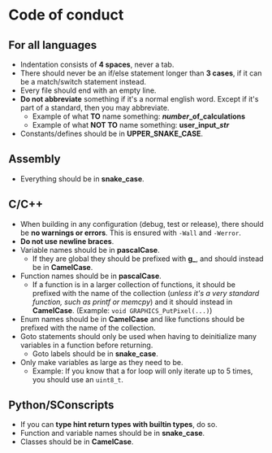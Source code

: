 # Code of conduct
## For all languages
- Indentation consists of **4 spaces**, never a tab.
- There should never be an if/else statement longer than **3 cases**, if it can be a match/switch statement instead.
- Every file should end with an empty line.
- **Do not abbreviate** something if it's a normal english word. Except if it's part of a standard, then you may abbreviate.
    - Example of what **TO** name something: ***number*_of_calculations**
    - Example of what **NOT TO** name something: **user_input_*str***
- Constants/defines should be in **UPPER_SNAKE_CASE**.

## Assembly
- Everything should be in **snake_case**.

## C/C++
- When building in any configuration (debug, test or release), there should be **no warnings or errors**. This is ensured with `-Wall` and `-Werror`.
- **Do not use newline braces**.
- Variable names should be in **pascalCase**.
    - If they are global they should be prefixed with **g_**, and should instead be in **CamelCase**.
- Function names should be in **pascalCase**.
    - If a function is in a larger collection of functions, it should be prefixed with the name of the collection (*unless it's a very standard function, such as printf or memcpy*) and it should instead in **CamelCase**. (Example: `void GRAPHICS_PutPixel(...)`)
- Enum names should be in **CamelCase** and like functions should be prefixed with the name of the collection.
- Goto statements should only be used when having to deinitialize many variables in a function before returning.
    - Goto labels should be in **snake_case**.
- Only make variables as large as they need to be.
    - Example: If you know that a for loop will only iterate up to 5 times, you should use an `uint8_t`.

## Python/SConscripts
- If you can **type hint return types with builtin types**, do so.
- Function and variable names should be in **snake_case**.
- Classes should be in **CamelCase**.
